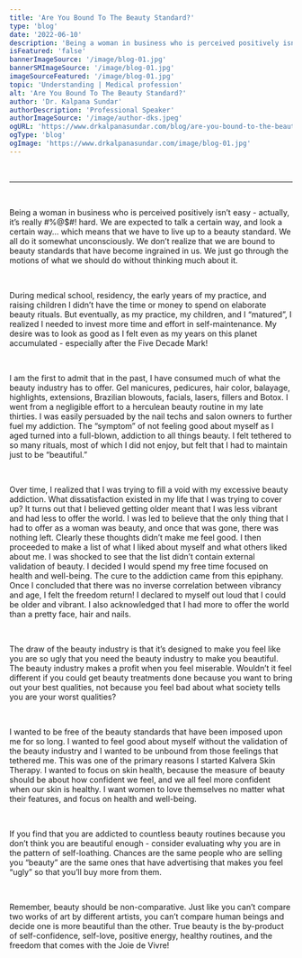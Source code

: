 ```yaml
---
title: 'Are You Bound To The Beauty Standard?'
type: 'blog'
date: '2022-06-10'
description: 'Being a woman in business who is perceived positively isn’t easy - actually,  it’s really #%@$#! hard.'
isFeatured: 'false'
bannerImageSource: '/image/blog-01.jpg'
bannerSMImageSource: '/image/blog-01.jpg'
imageSourceFeatured: '/image/blog-01.jpg'
topic: 'Understanding | Medical profession'
alt: 'Are You Bound To The Beauty Standard?'
author: 'Dr. Kalpana Sundar'
authorDescription: 'Professional Speaker'
authorImageSource: '/image/author-dks.jpeg'
ogURL: 'https://www.drkalpanasundar.com/blog/are-you-bound-to-the-beauty-standard'
ogType: 'blog'
ogImage: 'https://www.drkalpanasundar.com/image/blog-01.jpg'
---
```

<br>

---
<br>

Being a woman in business who is perceived positively isn’t easy - actually,  it’s really #%@$#! hard. We are expected to talk a certain way, and look a certain way… which means that we have to live up to a beauty standard. We all do it somewhat unconsciously.
We don’t realize that we are bound to beauty standards that have become ingrained in us. We just go through the motions of what we should do without thinking much about it.

<br>

During medical school, residency, the early years of my practice, and raising children I didn’t have the time or money to spend on elaborate beauty rituals.  But eventually, as my practice, my children, and I “matured”, I realized I needed to invest more time and effort in self-maintenance. My desire was to look as good as I felt even as my years on this planet accumulated - especially after the Five Decade Mark!

<br>

I am the first to admit that in the past, I have consumed much of what the beauty industry has to offer.  Gel manicures, pedicures, hair color, balayage, highlights, extensions, Brazilian blowouts, facials, lasers, fillers and Botox.  I went from a negligible effort to a herculean beauty routine in my late thirties. I was easily persuaded by the nail techs and salon owners to further fuel my addiction.  The “symptom” of not feeling good about myself as I aged turned into a full-blown, addiction to all things beauty.  I felt tethered to so many rituals, most of which I did not enjoy, but felt that I had to maintain just to be “beautiful.”

<br>

Over time, I realized that I was trying to fill a void with my excessive beauty addiction. What dissatisfaction existed in my life that I was trying to cover up? It turns out that I believed getting older meant that I was less vibrant and had less to offer the world.  I was led to believe that the only thing that I had to offer as a woman was beauty, and once that was gone, there was nothing left.  Clearly these thoughts didn’t make me feel good.  I then proceeded to make a list of what I liked about myself and what others liked about me.  I was shocked to see that the list didn’t contain external validation of beauty. I decided I would spend my free time focused on health and well-being.  The cure to the addiction came from this epiphany. Once I concluded that there was no inverse correlation between vibrancy and age, I felt the freedom return!  I declared to myself out loud that I could be older and vibrant.  I also acknowledged that I had more to offer the world than a pretty face, hair and nails.

<br>

The draw of the beauty industry is that it’s designed to make you feel like you are so ugly that you need the beauty industry to make you beautiful. The beauty industry makes a profit when you feel miserable. Wouldn’t it feel different if you could get beauty treatments done because you want to bring out your best qualities, not because you feel bad about what society tells you are your worst qualities?

<br>

I wanted to be free of the beauty standards that have been imposed upon me for so long.  I wanted to feel good about myself without the validation of the beauty industry and I wanted to be unbound from those feelings that tethered me. This was one of the primary reasons I started Kalvera Skin Therapy.  I wanted to focus on skin health, because the measure of beauty should be about how confident we feel, and we all feel more confident when our skin is healthy. I want women to love themselves no matter what their features, and focus on health and well-being.

<br>

If you find that you are addicted to countless beauty routines because you don’t think you are beautiful enough - consider evaluating why you are in the pattern of self-loathing. Chances are the same people who are selling you “beauty” are the same ones that have advertising that makes you feel “ugly” so that you’ll buy more from them.

<br>

Remember, beauty should be non-comparative.  Just like you can’t compare two works of art by different artists, you can’t compare human beings and decide one is more beautiful than the other.  True beauty is the by-product of self-confidence, self-love, positive energy, healthy routines, and the freedom that comes with the Joie de Vivre!


